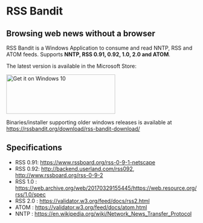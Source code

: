 # RSS Bandit #
## Browsing web news without a browser ##

RSS Bandit is a Windows Application to consume and read NNTP, RSS and ATOM feeds. Supports **NNTP, RSS 0.91, 0.92, 1.0, 2.0 and ATOM**.

The latest version is available in the Microsoft Store: 

<a href="https://www.microsoft.com/store/apps/9PKZQ89JRBCW?ocid=badge"><img height="104" width="288" src="https://assets.windowsphone.com/f2f77ec7-9ba9-4850-9ebe-77e366d08adc/English_Get_it_Win_10_InvariantCulture_Default.png" alt="Get it on Windows 10"></a>

Binaries/installer supporting older windows releases is available at https://rssbandit.org/download/rss-bandit-download/

## Specifications
- RSS 0.91: https://www.rssboard.org/rss-0-9-1-netscape
- RSS 0.92: http://backend.userland.com/rss092, http://www.rssboard.org/rss-0-9-2
- RSS 1.0 : https://web.archive.org/web/20170329155445/https://web.resource.org/rss/1.0/spec
- RSS 2.0 : https://validator.w3.org/feed/docs/rss2.html
- ATOM    : https://validator.w3.org/feed/docs/atom.html
- NNTP    : https://en.wikipedia.org/wiki/Network_News_Transfer_Protocol
